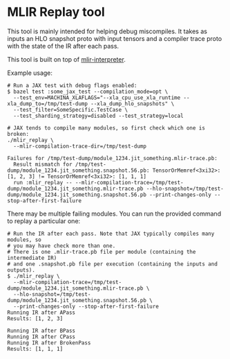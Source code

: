 # MLIR Replay tool

This tool is mainly intended for helping debug miscompiles. It takes as inputs
an HLO snapshot proto with input tensors and a compiler trace proto with the
state of the IR after each pass.

This tool is built on top of
[mlir-interpreter](https://github.com/machina/mlir-hlo/tree/master/tools/mlir_interpreter/).

Example usage:

```
# Run a JAX test with debug flags enabled:
$ bazel test :some_jax_test --compilation_mode=opt \
  --test_env=MACHINA_XLAFLAGS="--xla_cpu_use_xla_runtime --xla_dump_to=/tmp/test-dump --xla_dump_hlo_snapshots" \
  --test_filter=SomeSpecific.TestCase \
  --test_sharding_strategy=disabled --test_strategy=local

# JAX tends to compile many modules, so first check which one is broken:
./mlir_replay \
  --mlir-compilation-trace-dir=/tmp/test-dump

Failures for /tmp/test-dump/module_1234.jit_something.mlir-trace.pb:
  Result mismatch for /tmp/test-dump/module_1234.jit_something.snapshot.56.pb: TensorOrMemref<3xi32>: [1, 2, 3] != TensorOrMemref<3xi32>: [1, 1, 1]
  run :mlir_replay -- --mlir-compilation-trace=/tmp/test-dump/module_1234.jit_something.mlir-trace.pb --hlo-snapshot=/tmp/test-dump/module_1234.jit_something.snapshot.56.pb --print-changes-only --stop-after-first-failure
```

There may be multiple failing modules. You can run the provided command to
replay a particular one:

```
# Run the IR after each pass. Note that JAX typically compiles many modules, so
# you may have check more than one.
# There is one .mlir-trace.pb file per module (containing the intermediate IR)
# and one .snapshot.pb file per execution (containing the inputs and outputs).
$ ./mlir_replay \
  --mlir-compilation-trace=/tmp/test-dump/module_1234.jit_something.mlir-trace.pb \
  --hlo-snapshot=/tmp/test-dump/module_1234.jit_something.snapshot.56.pb \
  --print-changes-only --stop-after-first-failure
Running IR after APass
Results: [1, 2, 3]

Running IR after BPass
Running IR after CPass
Running IR after BrokenPass
Results: [1, 1, 1]
```

